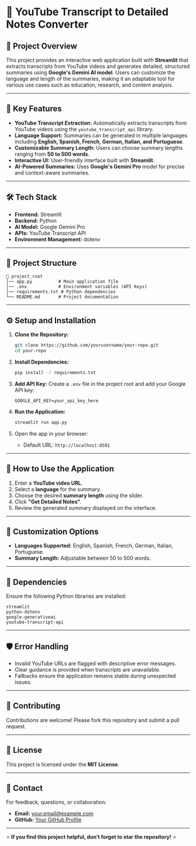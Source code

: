 # 🎥 YouTube Transcript to Detailed Notes Converter

## 📌 **Project Overview**
This project provides an interactive web application built with **Streamlit** that extracts transcripts from YouTube videos and generates detailed, structured summaries using **Google's Gemini AI model**. Users can customize the language and length of the summaries, making it an adaptable tool for various use cases such as education, research, and content analysis.

---

## 🚀 **Key Features**
- **YouTube Transcript Extraction:** Automatically extracts transcripts from YouTube videos using the `youtube_transcript_api` library.
- **Language Support:** Summaries can be generated in multiple languages including **English, Spanish, French, German, Italian, and Portuguese**.
- **Customizable Summary Length:** Users can choose summary lengths ranging from **50 to 500 words**.
- **Interactive UI:** User-friendly interface built with **Streamlit**.
- **AI-Powered Summaries:** Uses **Google's Gemini Pro** model for precise and context-aware summaries.

---

## 🛠️ **Tech Stack**
- **Frontend:** Streamlit
- **Backend:** Python
- **AI Model:** Google Gemini Pro
- **APIs:** YouTube Transcript API
- **Environment Management:** dotenv

---

## 📂 **Project Structure**
```
📁 project_root
│── app.py          # Main application file
│── .env            # Environment variables (API Keys)
│── requirements.txt # Python dependencies
└── README.md       # Project documentation
```

---

## ⚙️ **Setup and Installation**

1. **Clone the Repository:**
   ```bash
   git clone https://github.com/yourusername/your-repo.git
   cd your-repo
   ```

2. **Install Dependencies:**
   ```bash
   pip install -r requirements.txt
   ```

3. **Add API Key:**
   Create a `.env` file in the project root and add your Google API key:
   ```env
   GOOGLE_API_KEY=your_api_key_here
   ```

4. **Run the Application:**
   ```bash
   streamlit run app.py
   ```

5. Open the app in your browser:
   - Default URL: `http://localhost:8501`

---

## 🎯 **How to Use the Application**

1. Enter a **YouTube video URL**.
2. Select a **language** for the summary.
3. Choose the desired **summary length** using the slider.
4. Click **"Get Detailed Notes"**.
5. Review the generated summary displayed on the interface.

---

## 📖 **Customization Options**
- **Languages Supported:** English, Spanish, French, German, Italian, Portuguese.
- **Summary Length:** Adjustable between 50 to 500 words.

---

## 🐍 **Dependencies**
Ensure the following Python libraries are installed:
```
streamlit
python-dotenv
google-generativeai
youtube-transcript-api
```

---

## 🛡️ **Error Handling**
- Invalid YouTube URLs are flagged with descriptive error messages.
- Clear guidance is provided when transcripts are unavailable.
- Fallbacks ensure the application remains stable during unexpected issues.

---

## 🤝 **Contributing**
Contributions are welcome! Please fork this repository and submit a pull request.

---

## 📝 **License**
This project is licensed under the **MIT License**.

---

## 📧 **Contact**
For feedback, questions, or collaboration:
- **Email:** your.email@example.com
- **GitHub:** [Your GitHub Profile](https://github.com/yourusername)

---

⭐ **If you find this project helpful, don’t forget to star the repository!** ⭐

